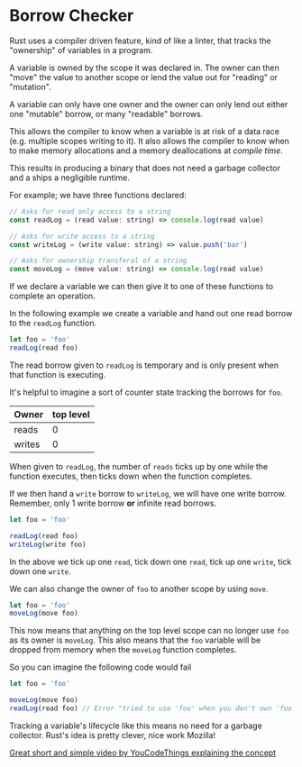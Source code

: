 # Borrow Checker

Rust uses a compiler driven feature, kind of like a linter, that tracks the "ownership" of variables in a program.

A variable is owned by the scope it was declared in. The owner can then "move" the value to another scope or lend the value out for "reading" or "mutation". 

A variable can only have one owner and the owner can only lend out either one "mutable" borrow, or many "readable" borrows.

This allows the compiler to know when a variable is at risk of a data race (e.g. multiple scopes writing to it). It also allows the compiler to know when to make memory allocations and a memory deallocations at *compile time*.

This results in producing a binary that does not need a garbage collector and a ships a negligible runtime.

For example; we have three functions declared:
```javascript
// Asks for read only access to a string
const readLog = (read value: string) => console.log(read value)

// Asks for write access to a string
const writeLog = (write value: string) => value.push('bar')

// Asks for ownership transferal of a string
const moveLog = (move value: string) => console.log(read value)
```

If we declare a variable we can then give it to one of these functions to complete an operation. 

In the following example we create a variable and hand out one read borrow to the `readLog` function.
```typescript
let foo = 'foo'
readLog(read foo)
```
The read borrow given to `readLog` is temporary and is only present when that function is executing. 

It's helpful to imagine a sort of counter state tracking the borrows for `foo`.

|Owner|top level|
|-|-|
|reads|0|
|writes|0|

When given to `readLog`, the number of `reads` ticks up by one while the function executes, then ticks down when the function completes.

If we then hand a `write` borrow to `writeLog`, we will have one write borrow. Remember, only 1 write borrow **or** infinite read borrows.

```typescript
let foo = 'foo'

readLog(read foo)
writeLog(write foo)
```
In the above we tick up one `read`, tick down one `read`, tick up one `write`, tick down one `write`.

We can also change the owner of `foo` to another scope by using `move`.
```typescript
let foo = 'foo'
moveLog(move foo)
```
This now means that anything on the top level scope can no longer use `foo` as its owner is `moveLog`. This also means that the `foo` variable will be dropped from memory when the `moveLog` function completes.

So you can imagine the following code would fail
```typescript
let foo = 'foo'

moveLog(move foo)
readLog(read foo) // Error "tried to use 'foo' when you don't own 'foo'"
```

Tracking a variable's lifecycle like this means no need for a garbage collector.
Rust's idea is pretty clever, nice work Mozilla!

[Great short and simple video by YouCodeThings explaining the concept](https://www.youtube.com/watch?v=8M0QfLUDaaA)